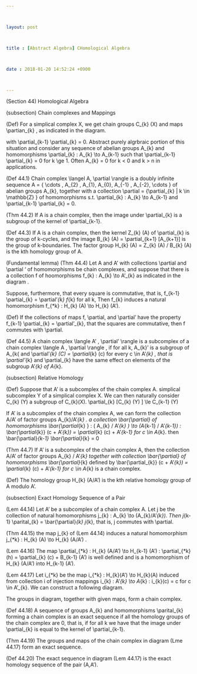 ```yaml
---



layout: post



title : [Abstract Algebra] CHomological Algebra



date : 2018-01-20 14:52:24 +0900



---
```


(Section 44) Homological Algebra

(subsection) Chain complexes and Mappings

(Def) For a simplical complex X, we get chain groups C_{k} (X) and maps \partian_{k} , as indicated in the diagram.

with \partial_{k-1} \partial_{k} = 0. Abstract purely algrbraic portion of this situation and consider any sequence of abelian groups A_{k} and homomorphisms \partial_{k} : A_{k} \to A_{k-1} such that \partial_{k-1} \partial_{k} = 0 for k \ge 1. Often A_{k} = 0 for k < 0 and k > n in applications.

(Def 44.1) Chain complex \langel A, \partial \rangle is a doubly infinite sequence A = { \cdots , A_{2} , A_{1}, A_{0}, A_{-1} , A_{-2}, \cdots } of abelian groups A_{k}, together with a collection \partial = {\partial_{k} | k \in \mathbb{Z} } of homomorphisms s.t. \partial_{k} : A_{k} \to A_{k-1} and \partial_{k-1} \partial_{k} = 0.

(Thm 44.2) If A is a chain complex, then the image under \partial_{k} is a subgroup of the kernel of \partial_{k-1}.

(Def 44.3) If A is a chain complex, then the kernel Z_{k} (A) of \partial_{k} is the group of k-cycles, and the image B_{k} (A) = \partial_{k+1} [A_{k+1}] is the group of k-boundaries. The factor group H_{k} (A) = Z_{k} (A) / B_{k} (A) is the kth homology group of A.

(Fundamental lemma) (Thm 44.4) Let A and A’ with collections \partial and \partial ‘ of homomorphisms be chain complexes, and suppose that there is a collection f of hoomorphisms f_{k} : A_{k} \to A’_{k} as indicated in the diagram .

Suppose, furthermore, that every square is commutative, that is, f_{k-1} \partial_{k} = \partial’_{k} f_{k} for all k, Then f_{k} induces a natural homomorphism f_{*k} : H_{k} (A) \to H_{k} (A’).

(Def) If the collections of maps f, \partial, and \partial’ have the property f_{k-1} \partial_{k} = \partial’_{k}, that the squares are commutative, then f commutes with \partial.

(Def 44.5) A chain complex \langle A’ , \partial’ \rangle is a subcomplex of a chain complex \langle A , \partial \rangle , if for all k, A_{k}’ is a subgroup of A_{k{ and \partial’_{k} (C) = \partial_{k} (c) for every c \in A’_{k} , that is \partial’_{k} and \partial_{k} have the same effect on elements of the subgroup A’_{k} of A_{k}.

(subsection) Relative Homology

(Def) Suppose that A’ is a subcomplex of the chain complex A. simplical subcomplex Y of a simplical complex X. We can then naturally consider C_{k} (Y) a subgroup of C_{k}(X). \partial_{k} [C_{k} (Y) ] \le C_{k-1} (Y)

If A’ is a subcomplex of the chain complex A, we can form the collection A/A’ of factor groups A_{k}/A’_{k} . a collection \bar{\partial} of homomorphisms \bar{\partial_{k} } : ( A_{k} / A’_{k} ) \to (A_{k-1} / A’_{k-1}) : \bar{\partial_{k}} (c + A’_{k}) = \partial_{k} (c) + A’_{k-1} for c \in A_{k}. then \bar{\partial}_{k-1} \bar{\partial}_{k} = 0

(Thm 44.7) If A’ is a subcomplex of the chain complex A, then the collection A/A’ of factor groups A_{k} / A’_{k} together with collection \bar{\partial} of homomorphisms \bar{\partial}_{k} defined by \bar{\partial_{k}} (c + A’_{k}) = \partial_{k} (c) + A’_{k-1} for c \in A_{k} is a chain complex.

(Def) The homology group H_{k} (A/A’) is the kth relative homology group of A modulo A’.

(subsection) Exact Homology Sequence of a Pair

(Lem 44.14) Let A’ be a subcomplex of a chain complex A. Let j be the collection of natural homomorphisms j_{k} : A_{k} \to (A_{k}/A’_{k}). Then j_{k-1} \parital_{k} = \bar{\partial}_{k} j_{k}, that is, j commutes with \partial.

(Thm 44.15) the map j_{k} of (Lem 44.14) induces a natural homomorphism j_{*k} : H_{k} (A) \to H_{k} (A/A’) .

(Lem 44.16) The map \partial_{*k} : H_{k} (A/A’) \to H_{k-1} (A’) : \partial_{*k}(h) = \partial_{k} (c) + B_{k-1} (A’) is well defined and is a homomorphism of H_{k} (A/A’) into H_{k-1} (A’).

(Lem 44.17) Let i_{*k} be the map i_{*k} : H_{k}(A’) \to H_{k}(A) induced from collection i of injection mappings i_{k} : A’_{k} \to A_{k} : i_{k}(c) = c for c \in A’_{k}. We can construct a following diagram.

The groups in diagram, together with given maps, form a chain complex.

(Def 44.18) A sequence of groups A_{k} and homomorphisms \parital_{k} forming a chain complex is an exact sequence if all the homology groups of the chain complex are 0, that is, if for all k we have that the image under \partial_{k} is equal to the kernel of \partial_{k-1}.

(Thm 44.19) The groups and maps of the chain complex in diagram (Lme 44.17) form an exact sequence.

(Def 44.20) The exact sequence in diagram (Lem 44.17) is the exact homology sequence of the pair (A,A’).

